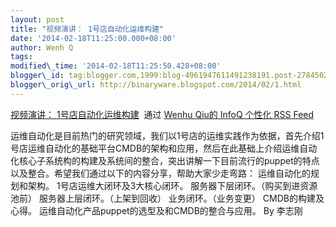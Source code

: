 ```yaml
--- 
layout: post 
title: "视频演讲： 1号店自动化运维构建" 
date: '2014-02-18T11:25:00.000+08:00' 
author: Wenh Q
tags:
modified\_time: '2014-02-18T11:25:50.428+08:00' 
blogger\_id: tag:blogger.com,1999:blog-4961947611491238191.post-2784502202350894573
blogger\_orig\_url: http://binaryware.blogspot.com/2014/02/1.html
---
```

[视频演讲：
1号店自动化运维构建](http://www.infoq.com/cn/presentations/construction-of-automated-operation-and-maintenance-of-yihaodian?utm_campaign=infoq_content&utm_source=infoq&utm_medium=feed&utm_term=global)  通过
[Wenhu Qiu的 InfoQ 个性化 RSS Feed](http://www.infoq.com/cn/)



运维自动化是目前热门的研究领域，我们以1号店的运维实践作为依据，首先介绍1号店运维自动化的基础平台CMDB的架构和应用，然后在此基础上介绍运维自动化核心子系统构的构建及系统间的整合，突出讲解一下目前流行的puppet的特点以及整合。希望我们通过以下的内容分享，帮助大家少走弯路：
运维自动化的规划和架构。 1号店运维大闭环及3大核心闭环。
服务器下层闭环。（购买到进资源池前） 服务器上层闭环。（上架到回收）
业务闭环。（业务变更） CMDB的构建及心得。
运维自动化产品puppet的选型及和CMDB的整合与应用。 By 李志刚
